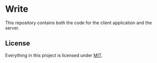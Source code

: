 # Write

This repository contains both the code for the client application and the server.

## License

Everything in this project is licensed under [MIT](LICENSE.md).
